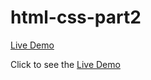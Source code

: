 # html-css-part2
[Live Demo](https://kazulhu.github.io/html-css-part2/)

Click to see the [Live Demo](https://kazulhu.github.io/html-css-part2/)

